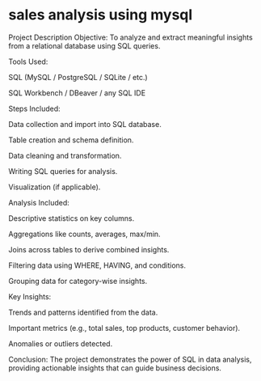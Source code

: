 # sales analysis using mysql
Project Description
Objective:
To analyze and extract meaningful insights from a relational database using SQL queries.

Tools Used:

SQL (MySQL / PostgreSQL / SQLite / etc.)

SQL Workbench / DBeaver / any SQL IDE

Steps Included:

Data collection and import into SQL database.

Table creation and schema definition.

Data cleaning and transformation.

Writing SQL queries for analysis.

Visualization (if applicable).

Analysis Included:

Descriptive statistics on key columns.

Aggregations like counts, averages, max/min.

Joins across tables to derive combined insights.

Filtering data using WHERE, HAVING, and conditions.

Grouping data for category-wise insights.

Key Insights:

Trends and patterns identified from the data.

Important metrics (e.g., total sales, top products, customer behavior).

Anomalies or outliers detected.

Conclusion:
The project demonstrates the power of SQL in data analysis, providing actionable insights that can guide business decisions.

